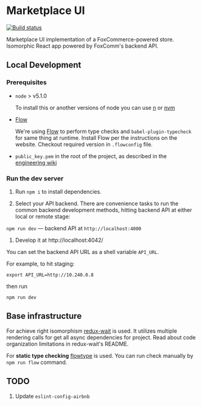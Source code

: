 # Marketplace UI

[![Build status](https://badge.buildkite.com/1238dff6913c220ef0612d9a9f4b0c5198a8dd270d260f8ff2.svg)](https://buildkite.com/foxcommerce/highlander)

Marketplace UI implementation of a FoxCommerce-powered store. Isomorphic React app powered by FoxComm's backend API.

## Local Development

### Prerequisites

* `node` > v5.1.0

  To install this or another versions of node you can use [n](https://github.com/tj/n) or [nvm](https://github.com/creationix/nvm)

* [Flow](http://flowtype.org)

  We're using [Flow](http://flowtype.org) to perform type checks and `babel-plugin-typecheck` for same thing at runtime. Install Flow per the instructions on the website. Checkout required version in `.flowconfig` file.

* `public_key.pem` in the root of the project, as described in the [engineering wiki](https://github.com/FoxComm/engineering-wiki/blob/master/development/setup.md#developing-frontend-applications)


### Run the dev server

1. Run `npm i` to install dependencies.

1. Select your API backend. There are convenience tasks to run the common backend development methods, hitting backend API at either local or remote stage:

  `npm run dev` — backend API at `http://localhost:4000`

1. Develop it at http://localhost:4042/


You can set the backend API URL as a shell variable `API_URL`.

For example, to hit staging:

```
export API_URL=http://10.240.0.8
```
then run

```
npm run dev
```


## Base infrastructure

For achieve right isomorphism [redux-wait](https://www.npmjs.com/package/redux-wait) is used.
It utilizes multiple rendering calls for get all async dependencies for project.
Read about code organization limitations in redux-wait's README.

For **static type checking** [flowtype](http://flowtype.org/) is used. You can run check manually by `npm run flow` command.


## TODO
1. Update `eslint-config-airbnb`
